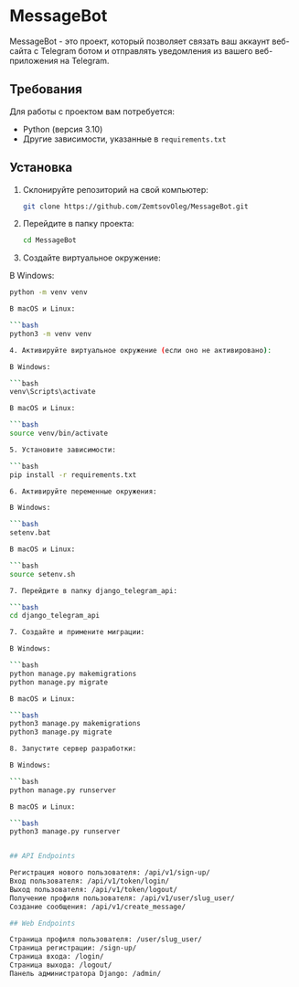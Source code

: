 # MessageBot

MessageBot - это проект, который позволяет связать ваш аккаунт веб-сайта с Telegram ботом и отправлять уведомления из вашего веб-приложения на Telegram.

## Требования

Для работы с проектом вам потребуется:

- Python (версия 3.10)
- Другие зависимости, указанные в `requirements.txt`

## Установка

1. Склонируйте репозиторий на свой компьютер:

   ```bash
   git clone https://github.com/ZemtsovOleg/MessageBot.git

2. Перейдите в папку проекта:

   ```bash
   cd MessageBot

3. Создайте виртуальное окружение:

В Windows:

   ```bash
   python -m venv venv

В macOS и Linux:

   ```bash
   python3 -m venv venv

4. Активируйте виртуальное окружение (если оно не активировано):

В Windows:

   ```bash
   venv\Scripts\activate

В macOS и Linux:

   ```bash
   source venv/bin/activate

5. Установите зависимости:

   ```bash
   pip install -r requirements.txt

6. Активируйте переменные окружения:

В Windows:

   ```bash
   setenv.bat

В macOS и Linux:

   ```bash
   source setenv.sh

7. Перейдите в папку django_telegram_api:

   ```bash
   cd django_telegram_api

7. Создайте и примените миграции:

В Windows:

   ```bash
   python manage.py makemigrations
   python manage.py migrate

В macOS и Linux:

   ```bash
   python3 manage.py makemigrations
   python3 manage.py migrate

8. Запустите сервер разработки:

В Windows:

   ```bash
   python manage.py runserver

В macOS и Linux:

   ```bash
   python3 manage.py runserver


## API Endpoints

Регистрация нового пользователя: /api/v1/sign-up/
Вход пользователя: /api/v1/token/login/
Выход пользователя: /api/v1/token/logout/
Получение профиля пользователя: /api/v1/user/slug_user/
Создание сообщения: /api/v1/create_message/

## Web Endpoints

Страница профиля пользователя: /user/slug_user/
Страница регистрации: /sign-up/
Страница входа: /login/
Страница выхода: /logout/
Панель администратора Django: /admin/